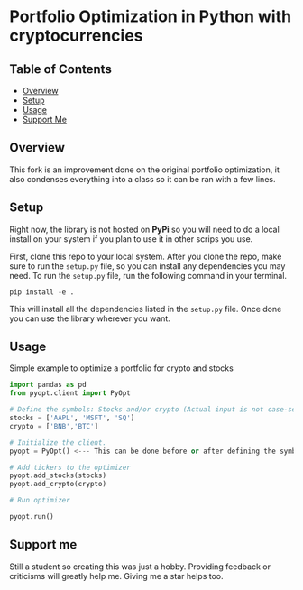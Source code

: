 # Portfolio Optimization in Python with cryptocurrencies

## Table of Contents

- [Overview](#overview)
- [Setup](#setup)
- [Usage](#usage)
- [Support Me](#support-me)

## Overview

This fork is an improvement done on the original portfolio optimization, 
it also condenses everything into a class so it can be ran with a few lines.

## Setup

Right now, the library is not hosted on **PyPi** so you will need to do a local
install on your system if you plan to use it in other scrips you use.

First, clone this repo to your local system. After you clone the repo, make sure
to run the `setup.py` file, so you can install any dependencies you may need. To
run the `setup.py` file, run the following command in your terminal.

```console
pip install -e .
```

This will install all the dependencies listed in the `setup.py` file. Once done
you can use the library wherever you want.

## Usage

Simple example to optimize a portfolio for crypto and stocks

```python
import pandas as pd
from pyopt.client import PyOpt

# Define the symbols: Stocks and/or crypto (Actual input is not case-sensitive)
stocks = ['AAPL', 'MSFT', 'SQ']
crypto = ['BNB','BTC']

# Initialize the client.
pyopt = PyOpt() <--- This can be done before or after defining the symbols

# Add tickers to the optimizer
pyopt.add_stocks(stocks)
pyopt.add_crypto(crypto)

# Run optimizer

pyopt.run()
```

## Support me
Still a student so creating this was just a hobby. Providing feedback or criticisms will greatly help me.
Giving me a star helps too. 
